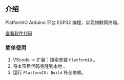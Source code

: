## 介绍

PlatformIO Arduino 平台 ESP32 编程，实现物联网终端。

[查看软件代码](https://github.com/zac517/CtrlHub)


### 简单使用
1. VScode -> 扩展：搜索安装 `PlatformIO` 。
2. 将本项目代码克隆到本地 。
3. 运行 `PlatformIO: Build` 补全依赖。
